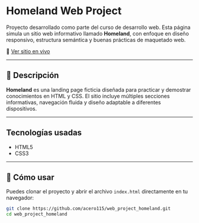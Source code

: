 # Homeland Web Project

Proyecto desarrollado como parte del curso de desarrollo web. Esta página simula un sitio web informativo llamado **Homeland**, con enfoque en diseño responsivo, estructura semántica y buenas prácticas de maquetado web.

🔗 [Ver sitio en vivo](https://acero115.github.io/web_project_homeland/)

---

## 📖 Descripción

**Homeland** es una landing page ficticia diseñada para practicar y demostrar conocimientos en HTML y CSS. El sitio incluye múltiples secciones informativas, navegación fluida y diseño adaptable a diferentes dispositivos.

---

## Tecnologías usadas

- HTML5
- CSS3

---

## 🚀 Cómo usar

Puedes clonar el proyecto y abrir el archivo `index.html` directamente en tu navegador:

```bash
git clone https://github.com/acero115/web_project_homeland.git
cd web_project_homeland
```
